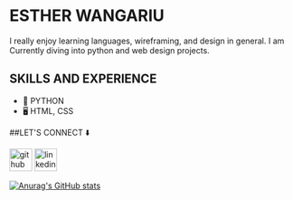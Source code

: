 
# ESTHER WANGARIU

I really enjoy learning languages, wireframing, and design in general. I am Currently diving into python and web design projects.

## SKILLS AND EXPERIENCE

* 🤖 PYTHON
* 🖥️ HTML, CSS

##LET'S CONNECT ⬇️

[<img src='https://cdn.jsdelivr.net/npm/simple-icons@3.0.1/icons/github.svg' alt='github' height='40'>](https://github.com/esskare)  [<img src='https://cdn.jsdelivr.net/npm/simple-icons@3.0.1/icons/linkedin.svg' alt='linkedin' height='40'>](https://www.linkedin.com/in/linkedin.com/in/esther-mbiriri/)  

[![Anurag's GitHub stats](https://github-readme-stats.vercel.app/api?username=esskare)](https://github.com/anuraghazra/github-readme-stats)

